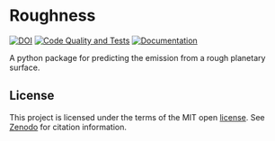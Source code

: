 # Roughness

<!-- Badges: Zenodo DOI, GitHub Actions Tests, Docs -->
<a href="https://zenodo.org/badge/latestdoi/328820617"><img src="https://zenodo.org/badge/328820617.svg" alt="DOI"></a>
<a href="https://github.com/NAU-PIXEL/roughness/actions/workflows/code_quality_checks.yml"><img src="https://github.com/NAU-PIXEL/roughness/actions/workflows/code_quality_checks.yml/badge.svg" alt="Code Quality and Tests"></a>
<a href="https://nau-pixel.github.io/roughness/"><img src="https://github.com/NAU-PIXEL/roughness/actions/workflows/docs_publish.yml/badge.svg" alt="Documentation"></a>

A python package for predicting the emission from a rough planetary surface.

## License

This project is licensed under the terms of the MIT open [license](https://github.com/NAU-PIXEL/roughness/blob/main/LICENSE). See [Zenodo](https://zenodo.org/badge/latestdoi/328820617) for citation information.
